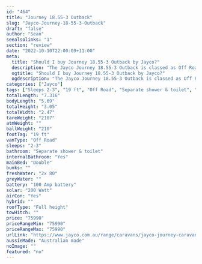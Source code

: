 ```yaml
---
id: "464"
title: "Journey 18.55-3 Outback"
slug: "Jayco-Journey-18-55-3-Outback"
draft: "false"
author: "Sean"
seealsolinks: "1"
section: "review"
date: "2022-10-10T22:00:09+11:00"
meta:
  title: "Should I buy Journey 18.55-3 Outback by Jayco?"
  description: "The Jayco Journey 18.55-3 Outback is classed as Off Road, and sleeps 2-3 people. It is Australian made and comes in at 19 ft. It generally has Separate shower & toilet."
  ogtitle: "Should I buy Journey 18.55-3 Outback by Jayco?"
  ogdescription: "The Jayco Journey 18.55-3 Outback is classed as Off Road, and sleeps 2-3 people. It is Australian made and comes in at 19 ft. It generally has Separate shower & toilet."
categories: ["Jayco"]
tags: ["Sleeps 2-3", "19 ft", "Off Road", "Separate shower & toilet", "Full height", "70 - 80k", "Australian made"]
totalLength: "7.316"
bodyLength: "5.69"
totalHeight: "3.05"
totalWidth: "2.47"
tareWeight: "2107"
atmWeight: ""
ballWeight: "210"
footTag: "19 ft"
vanType: "Off Road"
sleeps: "2-3"
bathroom: "Separate shower & toilet"
internalBathroom: "Yes"
mainBed: "Double"
bunks: ""
freshWater: "2x 80"
greyWater: ""
battery: "100 Amp battery"
solar: "200 Watt"
airCon: "Yes"
hybrid: ""
roofType: "Full height"
towHitch: ""
price: "75990"
priceRangeMin: "75990"
priceRangeMax: "75990"
urlLink: "https://www.jayco.com.au/range/caravans/jayco-journey-caravan/floor-plans/outback/journey-1855-3objy-my22"
aussieMade: "Australian made"
noImage: ""
featured: "no"
---
```

